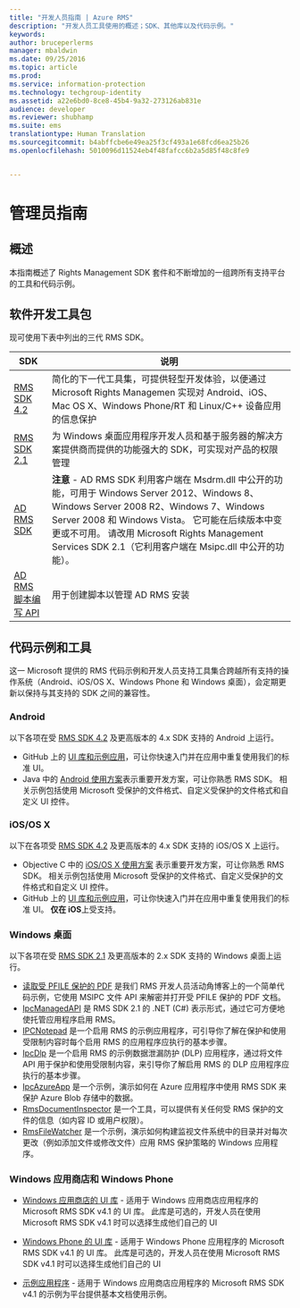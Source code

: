 ```yaml
---
title: "开发人员指南 | Azure RMS"
description: "开发人员工具使用的概述；SDK、其他库以及代码示例。"
keywords: 
author: bruceperlerms
manager: mbaldwin
ms.date: 09/25/2016
ms.topic: article
ms.prod: 
ms.service: information-protection
ms.technology: techgroup-identity
ms.assetid: a22e6bd0-8ce8-45b4-9a32-273126ab831e
audience: developer
ms.reviewer: shubhamp
ms.suite: ems
translationtype: Human Translation
ms.sourcegitcommit: b4abffcbe6e49ea25f3cf493a1e68fcd6ea25b26
ms.openlocfilehash: 5010096d11524eb4f48fafcc6b2a5d85f48c8fe9


---
```


# 管理员指南

## 概述 ##
本指南概述了 Rights Management SDK 套件和不断增加的一组跨所有支持平台的工具和代码示例。 

## 软件开发工具包 ##
现可使用下表中列出的三代 RMS SDK。

| SDK | 说明 |
|------|---------|
| [RMS SDK 4.2](active-directory-rights-management-services-multi-platform-thin-client-sdk-portal.md) | 简化的下一代工具集，可提供轻型开发体验，以便通过 Microsoft Rights Managemen 实现对 Android、iOS、Mac OS X、Windows Phone/RT 和 Linux/C++ 设备应用的信息保护 |
| [RMS SDK 2.1](microsoft-information-protection-and-control-client-portal.md) | 为 Windows 桌面应用程序开发人员和基于服务器的解决方案提供商而提供的功能强大的 SDK，可实现对产品的权限管理|
|[AD RMS SDK](https://msdn.microsoft.com/library/cc530379(v=vs.85).aspx)|**注意** - AD RMS SDK 利用客户端在 Msdrm.dll 中公开的功能，可用于 Windows Server 2012、Windows 8、Windows Server 2008 R2、Windows 7、Windows Server 2008 和 Windows Vista。 它可能在后续版本中变更或不可用。 请改用 Microsoft Rights Management Services SDK 2.1（它利用客户端在 Msipc.dll 中公开的功能）。|
|[AD RMS 脚本编写 API](https://msdn.microsoft.com/en-us/library/bb968797(v=vs.85).aspx)| 用于创建脚本以管理 AD RMS 安装|

## 代码示例和工具
这一 Microsoft 提供的 RMS 代码示例和开发人员支持工具集合跨越所有支持的操作系统（Android、iOS/OS X、Windows Phone 和 Windows 桌面），会定期更新以保持与其支持的 SDK 之间的兼容性。

### Android

以下各项在受 [RMS SDK 4.2](active-directory-rights-management-services-multi-platform-thin-client-sdk-portal.md) 及更高版本的 4.x SDK 支持的 Android 上运行。

- GitHub 上的 [UI 库和示例应用](https://github.com/AzureAD/rms-sdk-ui-for-android)，可让你快速入门并在应用中重复使用我们的标准 UI。
- Java 中的 [Android 使用方案](https://msdn.microsoft.com/en-us/library/dn758246(v=vs.85).aspx)表示重要开发方案，可让你熟悉 RMS SDK。 相关示例包括使用 Microsoft 受保护的文件格式、自定义受保护的文件格式和自定义 UI 控件。

### iOS/OS X

以下在各项受 [RMS SDK 4.2](active-directory-rights-management-services-multi-platform-thin-client-sdk-portal.md) 及更高版本的 4.x SDK 支持的 iOS/OS X 上运行。

- Objective C 中的 [iOS/OS X 使用方案](https://msdn.microsoft.com/en-us/library/dn758307(v=vs.85).aspx) 表示重要开发方案，可让你熟悉 RMS SDK。 相关示例包括使用 Microsoft 受保护的文件格式、自定义受保护的文件格式和自定义 UI 控件。
- GitHub 上的 [UI 库和示例应用](https://github.com/AzureAD/rms-sdk-ui-for-ios)，可让你快速入门并在应用中重复使用我们的标准 UI。 **仅在 iOS**上受支持。

### Windows 桌面

以下各项在受 [RMS SDK 2.1](microsoft-information-protection-and-control-client-portal.md) 及更高版本的 2.x SDK 支持的 Windows 桌面上运行。

- [读取受 PFILE 保护的 PDF](https://blogs.msdn.microsoft.com/rms/2015/11/09/reading-a-pfile-protected-pdf/) 是我们 RMS 开发人员活动角博客上的一个简单代码示例，它使用 MSIPC 文件 API 来解密并打开受 PFILE 保护的 PDF 文档。
- [IpcManagedAPI](https://github.com/Azure-Samples/active-directory-dotnet-rms) 是 RMS SDK 2.1 的 .NET (C#) 表示形式，通过它可方便地使托管应用程序启用 RMS。
- [IPCNotepad](https://code.msdn.microsoft.com/ipcnotepad-sample-f67dae80) 是一个启用 RMS 的示例应用程序，可引导你了解在保护和使用受限制内容时每个启用 RMS 的应用程序应执行的基本步骤。
- [IpcDlp](https://github.com/Azure-Samples/active-directory-dotnet-rms) 是一个启用 RMS 的示例数据泄漏防护 (DLP) 应用程序，通过将文件 API 用于保护和使用受限制内容，来引导你了解启用 RMS 的 DLP 应用程序应执行的基本步骤。
- [IpcAzureApp](https://github.com/Azure-Samples/active-directory-dotnet-rms) 是一个示例，演示如何在 Azure 应用程序中使用 RMS SDK 来保护 Azure Blob 存储中的数据。
- [RmsDocumentInspector](https://github.com/Azure-Samples/active-directory-dotnet-rms) 是一个工具，可以提供有关任何受 RMS 保护的文件的信息（如内容 ID 或用户权限）。
- [RmsFileWatcher](https://github.com/Azure-Samples/active-directory-dotnet-rms) 是一个示例，演示如何构建监视文件系统中的目录并对每次更改（例如添加文件或修改文件）应用 RMS 保护策略的 Windows 应用程序。

### Windows 应用商店和 Windows Phone

- [Windows 应用商店的 UI 库](https://github.com/AzureAD/rms-sdk-ui-for-windowsstore) - 适用于 Windows 应用商店应用程序的 Microsoft RMS SDK v4.1 的 UI 库。 此库是可选的，开发人员在使用 Microsoft RMS SDK v4.1 时可以选择生成他们自己的 UI

- [Windows Phone 的 UI 库](https://github.com/AzureAD/rms-sdk-ui-for-winphone) - 适用于 Windows Phone 应用程序的 Microsoft RMS SDK v4.1 的 UI 库。 此库是可选的，开发人员在使用 Microsoft RMS SDK v4.1 时可以选择生成他们自己的 UI

- [示例应用程序](https://github.com/Azure-Samples/active-directory-dotnet-rms-windowsstore) - 适用于 Windows 应用商店应用程序的 Microsoft RMS SDK v4.1 的示例为平台提供基本文档使用示例。



<!--HONumber=Oct16_HO1-->


